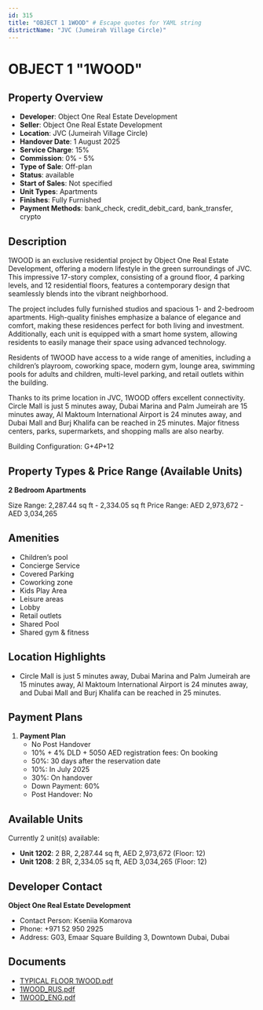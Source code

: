 ```yaml
---
id: 315
title: "OBJECT 1 1WOOD" # Escape quotes for YAML string
districtName: "JVC (Jumeirah Village Circle)"
---
```


# OBJECT 1 "1WOOD"

## Property Overview
- **Developer**: Object One Real Estate Development
- **Seller**: Object One Real Estate Development
- **Location**: JVC (Jumeirah Village Circle)
- **Handover Date**: 1 August 2025
- **Service Charge**: 15%
- **Commission**: 0% - 5%
- **Type of Sale**: Off-plan
- **Status**: available
- **Start of Sales**: Not specified
- **Unit Types**: Apartments
- **Finishes**: Fully Furnished
- **Payment Methods**: bank_check, credit_debit_card, bank_transfer, crypto

## Description
1WOOD is an exclusive residential project by Object One Real Estate Development, offering a modern lifestyle in the green surroundings of JVC. This impressive 17-story complex, consisting of a ground floor, 4 parking levels, and 12 residential floors, features a contemporary design that seamlessly blends into the vibrant neighborhood.

The project includes fully furnished studios and spacious 1- and 2-bedroom apartments. High-quality finishes emphasize a balance of elegance and comfort, making these residences perfect for both living and investment. Additionally, each unit is equipped with a smart home system, allowing residents to easily manage their space using advanced technology.

Residents of 1WOOD have access to a wide range of amenities, including a children’s playroom, coworking space, modern gym, lounge area, swimming pools for adults and children, multi-level parking, and retail outlets within the building.

Thanks to its prime location in JVC, 1WOOD offers excellent connectivity. Circle Mall is just 5 minutes away, Dubai Marina and Palm Jumeirah are 15 minutes away, Al Maktoum International Airport is 24 minutes away, and Dubai Mall and Burj Khalifa can be reached in 25 minutes. Major fitness centers, parks, supermarkets, and shopping malls are also nearby.

Building Configuration: G+4P+12

## Property Types & Price Range (Available Units)
**2 Bedroom Apartments**

Size Range: 2,287.44 sq ft - 2,334.05 sq ft
Price Range: AED 2,973,672 - AED 3,034,265

## Amenities
- Children’s pool
- Concierge Service
- Covered Parking
- Coworking zone
- Kids Play Area
- Leisure areas
- Lobby
- Retail outlets
- Shared Pool
- Shared gym & fitness

## Location Highlights
- Circle Mall is just 5 minutes away, Dubai Marina and Palm Jumeirah are 15 minutes away, Al Maktoum International Airport is 24 minutes away, and Dubai Mall and Burj Khalifa can be reached in 25 minutes.

## Payment Plans
1. **Payment Plan**
   - No Post Handover
   - 10% + 4% DLD + 5050 AED registration fees: On booking
   - 50%: 30 days after the reservation date
   - 10%: In July 2025
   - 30%: On handover
   - Down Payment: 60%
   - Post Handover: No

## Available Units
Currently 2 unit(s) available:
- **Unit 1202**: 2 BR, 2,287.44 sq ft, AED 2,973,672 (Floor: 12)
- **Unit 1208**: 2 BR, 2,334.05 sq ft, AED 3,034,265 (Floor: 12)

## Developer Contact
**Object One Real Estate Development**
- Contact Person: Kseniia Komarova
- Phone: +971 52 950 2925
- Address: G03, Emaar Square Building 3, Downtown Dubai, Dubai

## Documents
- [TYPICAL FLOOR 1WOOD.pdf](https://cdn.geniemap.net/2023/07/17/rQ6AQgIsqnspfDW7mEJl1c6Oj4JsOd31UdvjICYL.pdf)
- [1WOOD_RUS.pdf](https://cdn.geniemap.net/2023/07/17/co23zmi52sNR2RDYLfyolIYnSrpKiB0ZtwUU7KkZ.pdf)
- [1WOOD_ENG.pdf](https://cdn.geniemap.net/2023/07/17/QemtpPl9qoZByyOFLulDbNDhjQsbkEBBhgQ4krru.pdf)

